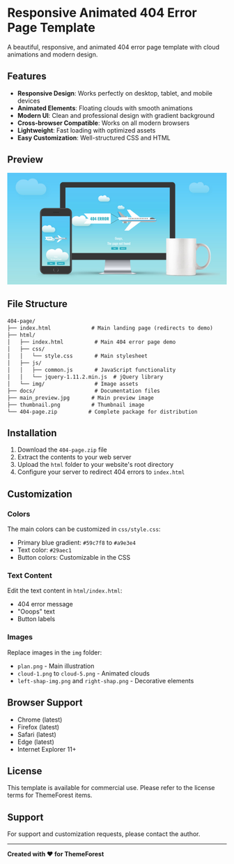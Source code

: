 # Responsive Animated 404 Error Page Template

A beautiful, responsive, and animated 404 error page template with cloud animations and modern design.

## Features

- **Responsive Design**: Works perfectly on desktop, tablet, and mobile devices
- **Animated Elements**: Floating clouds with smooth animations
- **Modern UI**: Clean and professional design with gradient background
- **Cross-browser Compatible**: Works on all modern browsers
- **Lightweight**: Fast loading with optimized assets
- **Easy Customization**: Well-structured CSS and HTML

## Preview

![404 Page Preview](main_preview.jpg)

## File Structure

```
404-page/
├── index.html             # Main landing page (redirects to demo)
├── html/
│   ├── index.html          # Main 404 error page demo
│   ├── css/
│   │   └── style.css       # Main stylesheet
│   ├── js/
│   │   ├── common.js       # JavaScript functionality
│   │   └── jquery-1.11.2.min.js  # jQuery library
│   └── img/                # Image assets
├── docs/                   # Documentation files
├── main_preview.jpg       # Main preview image
├── thumbnail.png          # Thumbnail image
└── 404-page.zip          # Complete package for distribution
```

## Installation

1. Download the `404-page.zip` file
2. Extract the contents to your web server
3. Upload the `html` folder to your website's root directory
4. Configure your server to redirect 404 errors to `index.html`

## Customization

### Colors
The main colors can be customized in `css/style.css`:
- Primary blue gradient: `#59c7f8` to `#a9e3e4`
- Text color: `#29aec1`
- Button colors: Customizable in the CSS

### Text Content
Edit the text content in `html/index.html`:
- 404 error message
- "Ooops" text
- Button labels

### Images
Replace images in the `img` folder:
- `plan.png` - Main illustration
- `cloud-1.png` to `cloud-5.png` - Animated clouds
- `left-shap-img.png` and `right-shap.png` - Decorative elements

## Browser Support

- Chrome (latest)
- Firefox (latest)
- Safari (latest)
- Edge (latest)
- Internet Explorer 11+

## License

This template is available for commercial use. Please refer to the license terms for ThemeForest items.

## Support

For support and customization requests, please contact the author.

---

**Created with ❤️ for ThemeForest** 